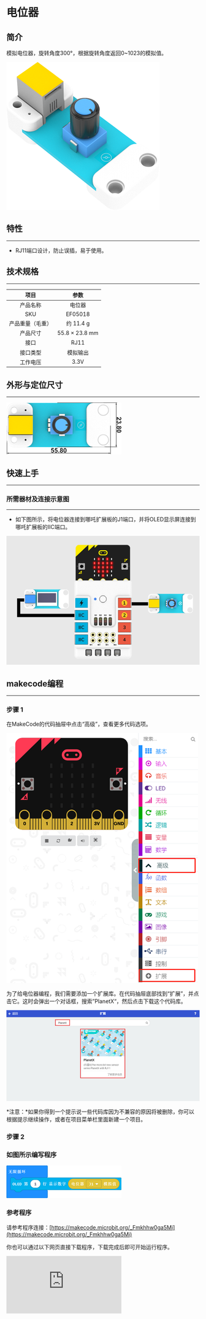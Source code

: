# 电位器

## 简介
模拟电位器，旋转角度300°，根据旋转角度返回0~1023的模拟值。

![](./images/05018_01.png)

## 特性
---
- RJ11端口设计，防止误插，易于使用。
## 技术规格
---

项目 | 参数
:-: | :-:
产品名称|电位器
SKU|EF05018
产品重量（毛重） | 约 11.4 g
产品尺寸| 55.8 × 23.8 mm
接口|RJ11
接口类型|模拟输出
工作电压|3.3V






## 外形与定位尺寸
---


![](./images/05018_02.png)


## 快速上手
---

### 所需器材及连接示意图
---

- 如下图所示，将电位器连接到哪吒扩展板的J1端口，并将OLED显示屏连接到哪吒扩展板的IIC端口。


![](./images/05018_03.png)

## makecode编程
---

### 步骤 1
在MakeCode的代码抽屉中点击“高级”，查看更多代码选项。

![](./images/05001_04.png)

为了给电位器编程，我们需要添加一个扩展库。在代码抽屉底部找到“扩展”，并点击它。这时会弹出一个对话框，搜索”PlanetX“，然后点击下载这个代码库。

![](./images/05001_05.png)

*注意：*如果你得到一个提示说一些代码库因为不兼容的原因将被删除，你可以根据提示继续操作，或者在项目菜单栏里面新建一个项目。
### 步骤 2
### 如图所示编写程序

![](./images/05018_06.png)


### 参考程序
请参考程序连接：[https://makecode.microbit.org/_Fmkhhw0ga5Mi](https://makecode.microbit.org/_Fmkhhw0ga5Mi)

你也可以通过以下网页直接下载程序，下载完成后即可开始运行程序。

<div
    style={{
        position: 'relative',
        paddingBottom: '60%',
        overflow: 'hidden',
    }}
>
    <iframe
        src="https://makecode.microbit.org/_Fmkhhw0ga5Mi"
        frameborder="0"
        sandbox="allow-popups allow-forms allow-scripts allow-same-origin"
        style={{
            position: 'absolute',
            width: '100%',
            height: '100%',
        }}
    />
</div>
---

### 结果
- 通过OLED显示屏显示当前电位器的返回值。、

## python编程
---


### 步骤 1
为了方便的使用python对行星系列传感进行编程，我们可以使用已经编写好的库[PlanetX_MicroPython]，只需要调用函数并修改参数即可实现对应的功能。

下载压缩包并解压[PlanetX_MicroPython](https://github.com/lionyhw/PlanetX_MicroPython/archive/master.zip)

推荐使用官方平台：[Python editor](https://python.microbit.org/v/2.0)进行编程

![](./images/05001_07.png)

为了给电位器编程，我们需要添加enum.py和trimpot.py两个文件。点击Load/Save，然后点击Show Files（1）下拉菜单，再点击Add file在本地找到下载并解压完成的PlanetX_MicroPython文件夹，从中选择enum.py和trimpot.py两个文件添加进来。

![](./images/05001_08.png)
![](./images/05001_09.png)
![](./images/05018_10.png)

### 步骤 2
### 参考程序
```
from microbit import *
from enum import *
from trimpot import *

trimpot = TRIMPOT(J1)
while True:
    display.scroll(trimpot.get_analog())
```


### 结果
- 通过micro:bit上的LED矩阵可以看到当前电位器的返回值。
## 相关案例
---

## 技术文档
---
